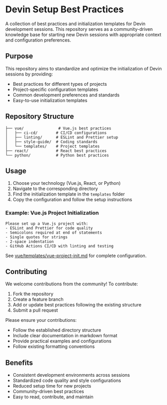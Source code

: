 # Devin Setup Best Practices

A collection of best practices and initialization templates for Devin development sessions. This repository serves as a community-driven knowledge base for starting new Devin sessions with appropriate context and configuration preferences.

## Purpose

This repository aims to standardize and optimize the initialization of Devin sessions by providing:

- Best practices for different types of projects
- Project-specific configuration templates
- Common development preferences and standards
- Easy-to-use initialization templates

## Repository Structure

```
├── vue/               # Vue.js best practices
│   ├── ci-cd/        # CI/CD configurations
│   ├── linting/      # ESLint and Prettier setup
│   ├── style-guide/  # Coding standards
│   └── templates/    # Project templates
├── react/            # React best practices
└── python/           # Python best practices
```

## Usage

1. Choose your technology (Vue.js, React, or Python)
2. Navigate to the corresponding directory
3. Find the initialization template in the `templates` folder
4. Copy the configuration and follow the setup instructions

### Example: Vue.js Project Initialization
```
Please set up a Vue.js project with:
- ESLint and Prettier for code quality
- Semicolons required at end of statements
- Single quotes for strings
- 2-space indentation
- GitHub Actions CI/CD with linting and testing
```

See [vue/templates/vue-project-init.md](vue/templates/vue-project-init.md) for complete configuration.

## Contributing

We welcome contributions from the community! To contribute:

1. Fork the repository
2. Create a feature branch
3. Add or update best practices following the existing structure
4. Submit a pull request

Please ensure your contributions:
- Follow the established directory structure
- Include clear documentation in markdown format
- Provide practical examples and configurations
- Follow existing formatting conventions

## Benefits

- Consistent development environments across sessions
- Standardized code quality and style configurations
- Reduced setup time for new projects
- Community-driven best practices
- Easy to read, contribute, and maintain
